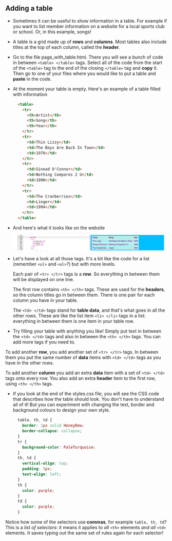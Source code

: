 ## Adding a table

- Sometimes it can be useful to show information in a table. For example if you want to list member information on a website for a local sports club or school. Or, in this example, songs!

- A table is a grid made up of **rows** and **columns**. Most tables also include titles at the top of each column, called the **header**.

- Go to the file page\_with\_table.html. There you will see a bunch of code in between `<table> </table>` tags. Select all of the code from the start of the `<table>` tag to the end of the closing `</table>` tag and **copy** it. Then go to one of your files where you would like to put a table and **paste** in the code.

- At the moment your table is empty. Here's an example of a table filled with information
  ```html
    <table>
      <tr>
        <th>Artist</th>
        <th>Song</th>
        <th>Year</th>
      </tr>
      <tr>
        <td>Thin Lizzy</td>
        <td>The Boys Are Back In Town</td>
        <td>1976</td>
      </tr>
      <tr>
        <td>Sinead O'Connor</td>
        <td>Nothing Compares 2 U</td>
        <td>1990</td>
      </tr>
      <tr>
        <td>The Cranberries</td>
        <td>Linger</td>
        <td>1994</td>
      </tr>
    </table>
  ```

- And here's what it looks like on the website 

  ![](images/TableResult2.png)

- Let's have a look at all those tags. It's a bit like the code for a list \(remember `<ul>` and `<ol>`?\) but with more levels.

  Each pair of `<tr> </tr>` tags is a **row**. So everything in between them will be displayed on one line.

  The first row contains `<th> </th>` tags. These are used for the **headers**, so the column titles go in between them. There is one pair for each column you have in your table.

  The `<td> </td>` tags stand for **table data**, and that's what goes in all the other rows. These are like the list item `<li> </li>` tags in a list: everything in between them is one item in your table row.

- Try filling your table with anything you like! Simply put text in between the `<td> </td>` tags and also in between the `<th> </th>` tags. You can add more tags if you need to.

 To add another **row**, you add another set of `<tr> </tr>` tags. In between them you put the same number of **data** items with `<td> </td>` tags as you have in the other rows.

 To add another **column** you add an extra **data** item with a set of `<td> </td>` tags onto every row. You also add an extra **header** item to the first row, using `<th> </th>` tags.

- If you look at the end of the styles.css file, you will see the CSS code that describes how the table should look. You don't have to understand all of it! But you can experiment with changing the text, border and background colours to design your own style.
  ```css
    table, th, td {
      border: 1px solid HoneyDew;
      border-collapse: collapse;
    }
    tr {
      background-color: PaleTurquoise;
    }
    th, td {
      vertical-align: top;
      padding: 5px;
      text-align: left;
    }
    th {
      color: purple;
    }
    td {
      color: purple;
    }
  ```

 Notice how some of the selectors use **commas**, for example `table, th, td`? This is a _list of selectors_: it means it applies to _all_ `<th>` elements _and all_ `<td>` elements. It saves typing out the same set of rules again for each selector!